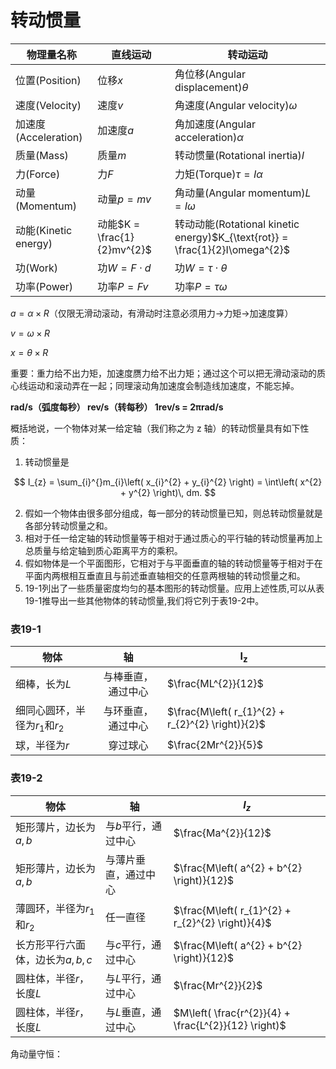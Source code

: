 # 转动惯量


| 物理量名称           | 直线运动                    | 转动运动                                                                     |
| -------------------- | --------------------------- | ---------------------------------------------------------------------------- |
| 位置(Position)       | 位移$x$                     | 角位移(Angular displacement)$\theta$                                         |
| 速度(Velocity)       | 速度$v$                     | 角速度(Angular velocity)$\omega$                                             |
| 加速度(Acceleration) | 加速度$a$                   | 角加速度(Angular acceleration)$\alpha$                                       |
| 质量(Mass)           | 质量$m$                     | 转动惯量(Rotational inertia)$I$                                              |
| 力(Force)            | 力$F$                       | 力矩(Torque)$\tau = I\alpha$                                                 |
| 动量(Momentum)       | 动量$p = mv$                | 角动量(Angular momentum)$L = I\omega$                                        |
| 动能(Kinetic energy) | 动能$K = \frac{1}{2}mv^{2}$ | 转动动能(Rotational kinetic energy)$K_{\text{rot}} = \frac{1}{2}I\omega^{2}$ |
| 功(Work)             | 功$W = F \cdot d$           | 功$W = \tau \cdot \theta$                                                    |
| 功率(Power)          | 功率$P = Fv$                | 功率$P = \tau\omega$                                                         |

$a = \alpha \times R$（仅限无滑动滚动，有滑动时注意必须用力-\>力矩-\>加速度算）

$v = \omega \times R$

$x = \theta \times R$

重要：重力给不出力矩，加速度赝力给不出力矩；通过这个可以把无滑动滚动的质心线运动和滚动弄在一起；同理滚动角加速度会制造线加速度，不能忘掉。

**rad/s（弧度每秒） rev/s（转每秒） 1rev/s = 2πrad/s**

概括地说，一个物体对某一给定轴（我们称之为 z
轴）的转动惯量具有如下性质：

1. 转动惯量是

$$
I_{z} = \sum_{i}^{}m_{i}\left( x_{i}^{2} + y_{i}^{2} \right) = \int\left( x^{2} + y^{2} \right)\, dm.
$$

2. 假如一个物体由很多部分组成，每一部分的转动惯量已知，则总转动惯量就是各部分转动惯量之和。
3. 相对于任一给定轴的转动惯量等于相对于通过质心的平行轴的转动惯量再加上总质量与给定轴到质心距离平方的乘积。
4. 假如物体是一个平面图形，它相对于与平面垂直的轴的转动惯量等于相对于在平面内两根相互垂直且与前述垂直轴相交的任意两根轴的转动惯量之和。
5. 19-1列出了一些质量密度均匀的基本图形的转动惯量。应用上述性质,可以从表19-1推导出一些其他物体的转动惯量,我们将它列于表19-2中。

### 表19-1


| 物体                               |         轴         | $\mathbf{I}_{\mathbf{z}}$                         |
| ---------------------------------- | :----------------: | ------------------------------------------------- |
| 细棒，长为$L$                      | 与棒垂直，通过中心 | $\frac{ML^{2}}{12}$                               |
| 细同心圆环，半径为$r_{1}$和$r_{2}$ | 与环垂直，通过中心 | $\frac{M\left( r_{1}^{2} + r_{2}^{2} \right)}{2}$ |
| 球，半径为$r$                      |      穿过球心      | $\frac{2Mr^{2}}{5}$                               |

### 表19-2


| 物体                            | 轴                   | $I_{z}$                                              |
| ------------------------------- | -------------------- | ---------------------------------------------------- |
| 矩形薄片，边长为$a,b$           | 与$b$平行，通过中心  | $\frac{Ma^{2}}{12}$                                  |
| 矩形薄片，边长为$a,b$           | 与薄片垂直，通过中心 | $\frac{M\left( a^{2} + b^{2} \right)}{12}$           |
| 薄圆环，半径为$r_{1}$和$r_{2}$  | 任一直径             | $\frac{M\left( r_{1}^{2} + r_{2}^{2} \right)}{4}$    |
| 长方形平行六面体，边长为$a,b,c$ | 与$c$平行，通过中心  | $\frac{M\left( a^{2} + b^{2} \right)}{12}$           |
| 圆柱体，半径$r$，长度$L$        | 与$L$平行，通过中心  | $\frac{Mr^{2}}{2}$                                   |
| 圆柱体，半径$r$，长度$L$        | 与$L$垂直，通过中心  | $M\left( \frac{r^{2}}{4} + \frac{L^{2}}{12} \right)$ |

角动量守恒：
